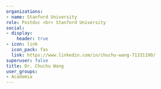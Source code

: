 ```yaml
---
organizations:
- name: Stanford University
role: Postdoc <br> Stanford University
social:
- display:
    header: true
- icon: link
  icon_pack: fas
  link: https://www.linkedin.com/in/chuchu-wang-71331190/
superuser: false
title: Dr. Chuchu Wang
user_groups:
- Academia
---
```






